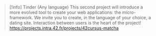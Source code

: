 
> [!info] Tinder (Any language)
> This second project will introduce a more evolved tool to create your web applications: the micro-framework. We invite you to create, in the language of your choice, a dating site. Interaction between users is the heart of the project!
> https://projects.intra.42.fr/projects/42cursus-matcha
